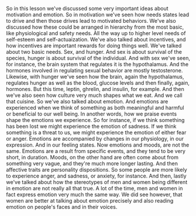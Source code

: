 So in this lesson we've discussed some very important ideas about motivation
and emotion. So in motivation we've seen how needs states lead to drive and
then those drives lead to motivated behaviors. We've also discussed how these
could be arranged in hierarchy from the most basic, like physiological and
safety needs. All the way up to higher level needs of self-esteem and
self-actuaization. We've also talked about incentives, and how incentives are
important rewards for doing things well. We've talked about two basic needs.
Sex, and hunger. And sex is about survival of the species, hunger is about
survival of the individual. And with sex we've seen, for instance, the brain
system that regulates it is the hypothalamus. And the hormones involved in
regulating sexual behavior are mostly testosterone. Likewise, with hunger we've
seen how the brain, again the hypothalamus, regulates hunger as well as the
blood, glucose levels and then finally, again, hormones. But this time, leptin,
ghrelin, and insulin, for example. And then we've also seen how culture very
much shapes what we eat. And we call that cuisine. So we've also talked about
emotion. And emotions are experienced when we think of something as both
meaningful and harmful or beneficial to our well being. In another words, how
we praise events shape the emotions we experience. So for instance, if we think
something has been lost we might experience the emotion of sadness. If we think
something is a threat to us, we might experience the emotion of either fear or
anger. Emotions are accompanied by changes in our physiology, in our
expression. And in our feeling states. Now emotions and moods, are not the
same. Emotions are a result from specific events, and they tend to be very
short, in duration. Moods, on the other hand are often come about from
something very vague, and they're much more longer lasting. And then affective
traits are personality dispositions. So some people are more likely to
experience anger, and sadness, or anxiety, for instance. And then, lastly we've
talked about how the stereotypes of men and women being different in emotion
are not really all that true. A lot of the time, men and women in fact express
emotion very much the same way. We did see however, that women are better at
talking about emotion precisely and also reading emotion on people's faces and
in their voices.
